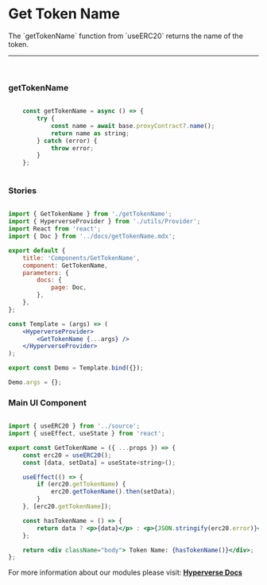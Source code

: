 # Get Token Name

<p> The `getTokenName` function from `useERC20` returns the name of the token. </p>

---

<br>

### getTokenName

```jsx

	const getTokenName = async () => {
		try {
			const name = await base.proxyContract?.name();
			return name as string;
		} catch (error) {
			throw error;
		}
	};
	
```

### Stories

```jsx

import { GetTokenName } from './getTokenName';
import { HyperverseProvider } from './utils/Provider';
import React from 'react';
import { Doc } from '../docs/getTokenName.mdx';

export default {
	title: 'Components/GetTokenName',
	component: GetTokenName,
	parameters: {
		docs: {
			page: Doc,
		},
	},
};

const Template = (args) => (
	<HyperverseProvider>
		<GetTokenName {...args} />
	</HyperverseProvider>
);

export const Demo = Template.bind({});

Demo.args = {};

```

### Main UI Component

```jsx

import { useERC20 } from '../source';
import { useEffect, useState } from 'react';

export const GetTokenName = ({ ...props }) => {
	const erc20 = useERC20();
	const [data, setData] = useState<string>();

	useEffect(() => {
		if (erc20.getTokenName) {
			erc20.getTokenName().then(setData);
		}
	}, [erc20.getTokenName]);

	const hasTokenName = () => {
		return data ? <p>{data}</p> : <p>{JSON.stringify(erc20.error)}</p>;
	};

	return <div className="body"> Token Name: {hasTokenName()}</div>;
};

```

For more information about our modules please visit: [**Hyperverse Docs**](docs.hyperverse.dev)
